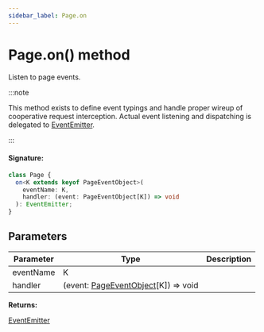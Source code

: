 ```yaml
---
sidebar_label: Page.on
---
```


# Page.on() method

Listen to page events.

:::note

This method exists to define event typings and handle proper wireup of cooperative request interception. Actual event listening and dispatching is delegated to [EventEmitter](./puppeteer.eventemitter.md).

:::

#### Signature:

```typescript
class Page {
  on<K extends keyof PageEventObject>(
    eventName: K,
    handler: (event: PageEventObject[K]) => void
  ): EventEmitter;
}
```

## Parameters

| Parameter | Type                                                                       | Description |
| --------- | -------------------------------------------------------------------------- | ----------- |
| eventName | K                                                                          |             |
| handler   | (event: [PageEventObject](./puppeteer.pageeventobject.md)\[K\]) =&gt; void |             |

**Returns:**

[EventEmitter](./puppeteer.eventemitter.md)
